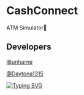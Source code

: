 # CashConnect
ATM Simulator🏧

## Developers

[@unharne](https://github.com/unharne)

[@Daytona1315](https://github.com/Daytona1315)

[![Typing SVG](https://readme-typing-svg.herokuapp.com?color=%2336BCF&lines=by+Star+Genius)](https://git.io/typing-svg)